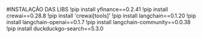 #INSTALAÇÃO DAS LIBS
!pip install yfinance==0.2.41
!pip install crewai==0.28.8
!pip install 'crewai[tools]'
!pip install langchain==0.1.20
!pip install langchain-openai==0.1.7
!pip install langchain-community==0.0.38
!pip install duckduckgo-search==5.3.0

